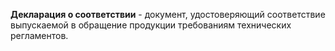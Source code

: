 **Декларация о соответствии** - документ, удостоверяющий соответствие выпускаемой в обращение продукции требованиям технических регламентов.